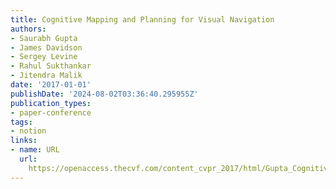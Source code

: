 ```yaml
---
title: Cognitive Mapping and Planning for Visual Navigation
authors:
- Saurabh Gupta
- James Davidson
- Sergey Levine
- Rahul Sukthankar
- Jitendra Malik
date: '2017-01-01'
publishDate: '2024-08-02T03:36:40.295955Z'
publication_types:
- paper-conference
tags:
- notion
links:
- name: URL
  url: 
    https://openaccess.thecvf.com/content_cvpr_2017/html/Gupta_Cognitive_Mapping_and_CVPR_2017_paper.html
---
```

